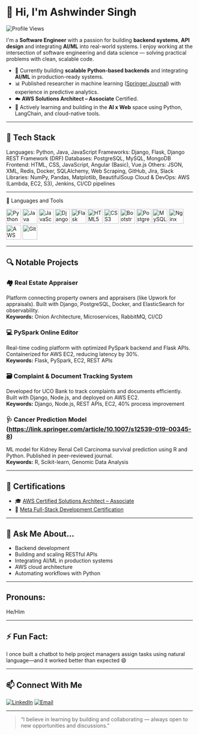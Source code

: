# 👋 Hi, I'm Ashwinder Singh

![Profile Views](https://komarev.com/ghpvc/?username=ashwindersingh90&color=blue)

I'm a **Software Engineer** with a passion for building **backend systems**, **API design** and integrating **AI/ML** into real-world systems. I enjoy working at the intersection of software engineering and data science — solving practical problems with clean, scalable code.

- 🧠 Currently building **scalable Python-based backends** and integrating **AI/ML** in production-ready systems.
- 📊 Published researcher in machine learning ([Springer Journal](https://link.springer.com/article/10.1007/s12539-019-00345-8)) with experience in predictive analytics.
- ☁️ **AWS Solutions Architect – Associate** Certified.
- 🔧 Actively learning and building in the **AI x Web** space using Python, LangChain, and cloud-native tools.

---

## 🧰 Tech Stack

Languages: Python, Java, JavaScript
Frameworks: Django, Flask, Django REST Framework (DRF)
Databases: PostgreSQL, MySQL, MongoDB
Frontend: HTML, CSS, JavaScript, Angular (Basic), Vue.js
Others: JSON, XML, Redis, Docker, SQLAlchemy, Web Scraping, GitHub, Jira, Slack
Libraries: NumPy, Pandas, Matplotlib, BeautifulSoup
Cloud & DevOps: AWS (Lambda, EC2, S3), Jenkins, CI/CD pipelines

---

🚀 Languages and Tools
<p align="left"> <img src="https://cdn.jsdelivr.net/gh/devicons/devicon/icons/python/python-original.svg" height="40" width="40" alt="Python"/> <img src="https://cdn.jsdelivr.net/gh/devicons/devicon/icons/java/java-original.svg" height="40" width="40" alt="Java"/> <img src="https://cdn.jsdelivr.net/gh/devicons/devicon/icons/javascript/javascript-original.svg" height="40" width="40" alt="JavaScript"/> <img src="https://cdn.jsdelivr.net/gh/devicons/devicon/icons/django/django-plain.svg" height="40" width="40" alt="Django"/> <img src="https://cdn.jsdelivr.net/gh/devicons/devicon/icons/flask/flask-original.svg" height="40" width="40" alt="Flask"/> <img src="https://cdn.jsdelivr.net/gh/devicons/devicon/icons/html5/html5-original.svg" height="40" width="40" alt="HTML5"/> <img src="https://cdn.jsdelivr.net/gh/devicons/devicon/icons/css3/css3-original.svg" height="40" width="40" alt="CSS3"/> <img src="https://cdn.jsdelivr.net/gh/devicons/devicon/icons/bootstrap/bootstrap-original.svg" height="40" width="40" alt="Bootstrap"/> <img src="https://cdn.jsdelivr.net/gh/devicons/devicon/icons/postgresql/postgresql-original.svg" height="40" width="40" alt="PostgreSQL"/> <img src="https://cdn.jsdelivr.net/gh/devicons/devicon/icons/mysql/mysql-original.svg" height="40" width="40" alt="MySQL"/> <img src="https://cdn.jsdelivr.net/gh/devicons/devicon/icons/nginx/nginx-original.svg" height="40" width="40" alt="Nginx"/> <img src="https://cdn.jsdelivr.net/gh/devicons/devicon/icons/amazonwebservices/amazonwebservices-original.svg" height="40" width="40" alt="AWS"/> <img src="https://cdn.jsdelivr.net/gh/devicons/devicon/icons/git/git-original.svg" height="40" width="40" alt="Git"/> </p>

---

## 🔍 Notable Projects

### 🏘️ Real Estate Appraiser
Platform connecting property owners and appraisers (like Upwork for appraisals). Built with Django, PostgreSQL, Docker, and ElasticSearch for observability.  
**Keywords:** Onion Architecture, Microservices, RabbitMQ, CI/CD

### 💻 PySpark Online Editor
Real-time coding platform with optimized PySpark backend and Flask APIs. Containerized for AWS EC2, reducing latency by 30%.  
**Keywords:** Flask, PySpark, EC2, REST APIs

### 🗃️ Complaint & Document Tracking System
Developed for UCO Bank to track complaints and documents efficiently. Built with Django, Node.js, and deployed on AWS EC2.  
**Keywords:** Django, Node.js, REST APIs, EC2, 40% process improvement

### 🩺 Cancer Prediction Model (https://link.springer.com/article/10.1007/s12539-019-00345-8)
ML model for Kidney Renal Cell Carcinoma survival prediction using R and Python. Published in peer-reviewed journal.  
**Keywords:** R, Scikit-learn, Genomic Data Analysis

---

## 📜 Certifications

- 🎓 [AWS Certified Solutions Architect – Associate](https://www.credly.com/badges/eb2af13c-c862-4933-931e-ed801035e8c8/linked_in_profile)
- 📘 [Meta Full-Stack Development Certification](https://www.coursera.org/account/accomplishments/verify/Q3M6GZGTP8IL)

---

## 💬 Ask Me About...

- Backend development 
- Building and scaling RESTful APIs  
- Integrating AI/ML in production systems  
- AWS cloud architecture  
- Automating workflows with Python  

---

## Pronouns: 
He/Him

---

## ⚡ Fun Fact:
I once built a chatbot to help project managers assign tasks using natural language—and it worked better than expected 😄

---

## 📫 Connect With Me

[![LinkedIn](https://img.shields.io/badge/-LinkedIn-0077B5?style=flat&logo=linkedin&logoColor=white)](https://www.linkedin.com/in/ashwindersingh90/)
[![Email](https://img.shields.io/badge/-Email-D14836?style=flat&logo=gmail&logoColor=white)](mailto:ashwinder221@gmail.com)

---

> “I believe in learning by building and collaborating — always open to new opportunities and discussions.”
